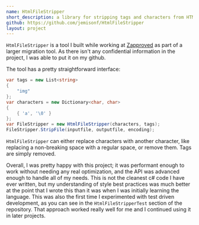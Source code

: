 ```yaml
---
name: HtmlFileStripper
short_description: a library for stripping tags and characters from HTML files
github: https://github.com/jemisonf/HtmlFileStripper
layout: project
---
```


`HtmlFileStripper` is a tool I built while working at [Zapproved](https://zapproved.com) as part of a larger migration tool. As there isn't any confidential information in the project, I was able to put it on my github. 

The tool has a pretty straightforward interface:
```c#
var tags = new List<string>
{
    "img"
};
var characters = new Dictionary<char, char>
{
    { 'a', '\0' }
};
var FileStripper = new HtmlFileStripper(characters, tags);
FileStripper.StripFile(inputfile, outputfile, encoding);
```

`HtmlFileStripper` can either replace characters with another character, like replacing a non-breaking space with a regular space, or remove them. Tags are simply removed.

Overall, I was pretty happy with this project; it was performant enough to work without needing any real optimization, and the API was advanced enough to handle all of my needs. This is not the cleanest c# code I have ever written, but my understanding of style best practices was much better at the point that I wrote this than it was when I was initially learning the language. This was also the first time I experimented with test driven development, as you can see in the `HtmlFileStripperTest` section of the repository. That approach worked really well for me and I continued using it in later projects.
